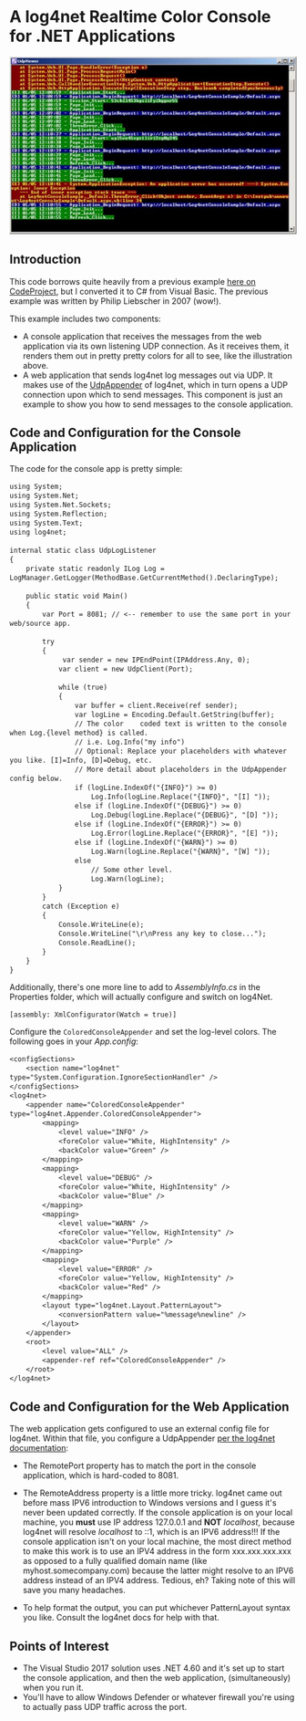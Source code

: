 # A log4net Realtime Color Console for .NET Applications #

![](img/AspLog4netColorConsole.jpg)


## Introduction ##

This code borrows quite heavily from a previous example [here on CodeProject](https://www.codeproject.com/Articles/17345/A-log4net-Realtime-Color-Console-for-ASP-NET), but I converted it to C# from Visual Basic.  The previous example was written by Philip Liebscher in 2007 (wow!).

This example includes two components:

- A console application that receives the messages from the web application via its own listening UDP connection.  As it receives them, it renders them out in pretty pretty colors for all to see, like the illustration above.
- A web application that sends log4net log messages out via UDP.  It makes use of the [UdpAppender](http://logging.apache.org/log4net/release/config-examples.html#udpappender) of log4net, which in turn opens a UDP connection upon which to send messages.  This component is just an example to show you how to send messages to the console application. 
  
## Code and Configuration for the Console Application ##
The code for the console app is pretty simple:

	using System;
	using System.Net;
	using System.Net.Sockets;
	using System.Reflection;
	using System.Text;
	using log4net;

	internal static class UdpLogListener
	{
		private static readonly ILog Log = LogManager.GetLogger(MethodBase.GetCurrentMethod().DeclaringType);

		public static void Main()
		{
			var Port = 8081; // <-- remember to use the same port in your web/source app.

			try
			{
				 var sender = new IPEndPoint(IPAddress.Any, 0);
				var client = new UdpClient(Port);

				while (true)
				{
					var buffer = client.Receive(ref sender);
					var logLine = Encoding.Default.GetString(buffer);
					// The color	coded text is written to the console when Log.{level method} is called.
					// i.e. Log.Info("my info")
					// Optional: Replace your placeholders with whatever you like. [I]=Info, [D]=Debug, etc.
					// More detail about placeholders in the UdpAppender config below.
					if (logLine.IndexOf("{INFO}") >= 0)
						Log.Info(logLine.Replace("{INFO}", "[I] "));
					else if (logLine.IndexOf("{DEBUG}") >= 0)
						Log.Debug(logLine.Replace("{DEBUG}", "[D] "));
					else if (logLine.IndexOf("{ERROR}") >= 0)
						Log.Error(logLine.Replace("{ERROR}", "[E] "));
					else if (logLine.IndexOf("{WARN}") >= 0)
						Log.Warn(logLine.Replace("{WARN}", "[W] "));
					else
						// Some other level.
						Log.Warn(logLine);
				}
			}
			catch (Exception e)
			{
				Console.WriteLine(e);
				Console.WriteLine("\r\nPress any key to close...");
				Console.ReadLine();
			}
		}
	}

Additionally, there's one more line to add to *AssemblyInfo.cs* in the Properties folder, which will actually configure and switch on log4Net.

    [assembly: XmlConfigurator(Watch = true)]

Configure the `ColoredConsoleAppender` and set the log-level colors. The following goes in your *App.config*:

	<configSections>
		<section name="log4net" type="System.Configuration.IgnoreSectionHandler" />
	</configSections>
	<log4net>
		<appender name="ColoredConsoleAppender" type="log4net.Appender.ColoredConsoleAppender">
			<mapping>
				<level value="INFO" />
				<foreColor value="White, HighIntensity" />
				<backColor value="Green" />
			</mapping>
			<mapping>
				<level value="DEBUG" />
				<foreColor value="White, HighIntensity" />
				<backColor value="Blue" />
			</mapping>
			<mapping>
				<level value="WARN" />
				<foreColor value="Yellow, HighIntensity" />
				<backColor value="Purple" />
			</mapping>
			<mapping>
				<level value="ERROR" />
				<foreColor value="Yellow, HighIntensity" />
				<backColor value="Red" />
			</mapping>
			<layout type="log4net.Layout.PatternLayout">
				<conversionPattern value="%message%newline" />
			</layout>
		</appender>
		<root>
			<level value="ALL" />
			<appender-ref ref="ColoredConsoleAppender" />
		</root>
	</log4net>

## Code and Configuration for the Web Application ##
The web application gets configured to use an external config file for log4net.  Within that file, you configure a UdpAppender [per the log4net documentation](https://logging.apache.org/log4net/release/config-examples.html):

-   The RemotePort property has to match the port in the console application, which is hard-coded to 8081.
-   The RemoteAddress property is a little more tricky.  log4net came out before mass IPV6 introduction to Windows versions and I guess it's never been updated correctly.  If the console application is on your local machine, you **must** use IP address 127.0.0.1 and **NOT** *localhost*, because log4net will resolve *localhost* to ::1, which is an IPV6 address!!!  If the console application isn't on your local machine, the most direct method to make this work is to use an IPV4 address in the form xxx.xxx.xxx.xxx as opposed to a fully qualified domain name (like myhost.somecompany.com) because the latter might resolve to an IPV6 address instead of an IPV4 address.  Tedious, eh?  Taking note of this will save you many headaches.
-   To help format the output, you can put whichever PatternLayout syntax you like.  Consult the log4net docs for help with that.


    <log4net>
        <appender name="UdpAppender" type="log4net.Appender.UdpAppender">
            <param name="RemoteAddress" value="127.0.0.1" />
            <param name="RemotePort" value="8081" />
            <layout type="log4net.Layout.PatternLayout" value="{%level}%date{MM/dd HH:mm:ss} - %message" />
        </appender>
        <root>
            <level value="ALL" />
            <appender-ref ref="UdpAppender" />
        </root>
    </log4net>

## Points of Interest ##

- The Visual Studio 2017 solution uses .NET 4.60 and it's set up to start the console application, and then the web application, (simultaneously) when you run it.
- You'll have to allow Windows Defender or whatever firewall you're using to actually pass UDP traffic across the port.

